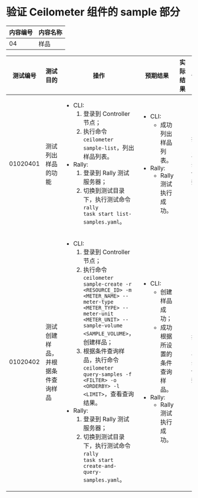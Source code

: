 # 验证 Ceilometer 组件的 sample 部分

|内容编号|内容名称|
|--------|--------|
|04|样品|

|测试编号|测试目的|操作|预期结果|实际结果|备注|Rally/Tempest/None|
|--------|--------|----|--------|--------|----|------------------|
|01020401|测试列出样品的功能|<ul><li>CLI:<ol><li>登录到 Controller 节点；</li><li>执行命令 <code>ceilometer sample-list</code>，列出样品列表。</li></ol></li><li>Rally:<ol><li>登录到 Rally 测试服务器；</li><li>切换到测试目录下，执行测试命令 <code>rally task start list-samples.yaml</code>。</li></ol></li></ul>|<ul><li>CLI:<ul><li>成功列出样品列表。</li></ul></li><li>Rally:<ul><li>Rally 测试执行成功。</li></ul></li></ul>||执行 10 次，并行任务数为 2|Rally:</br>list-samples.yaml|
|01020402|测试创建样品，并根据条件查询样品|<ul><li>CLI:<ol><li>登录到 Controller 节点；</li><li>执行命令 <code>ceilometer sample-create -r \<RESOURCE\_ID\> -m \<METER\_NAME\> --meter-type \<METER\_TYPE\> --meter-unit \<METER\_UNIT\> --sample-volume \<SAMPLE\_VOLUME\></code>，创建样品；</li><li>根据条件查询样品，执行命令 <code>ceilometer query-samples -f \<FILTER\> -o \<ORDERBY\> -l \<LIMIT\></code>，查看查询结果。</li></ol></li><li>Rally:<ol><li>登录到 Rally 测试服务器；</li><li>切换到测试目录下，执行测试命令 <code>rally task start create-and-query-samples.yaml</code>。</li></ol></li></ul>|<ul><li>CLI:<ul><li>创建样品成功；</li><li>成功根据所设置的条件查询样品。</li></ul></li><li>Rally:<ul><li>Rally 测试执行成功。</li></ul></li></ul>||执行 100 次，并行任务数为 10|Rally:</br>create-and-query-samples.yaml|
